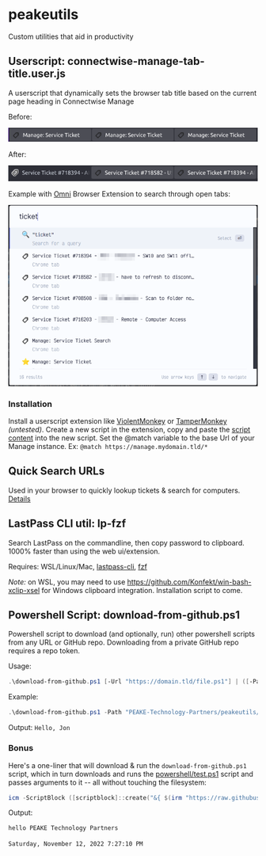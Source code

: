 # peakeutils
Custom utilities that aid in productivity

## Userscript: connectwise-manage-tab-title.user.js
A userscript that dynamically sets the browser tab title based on the current page heading in Connectwise Manage

Before:

![tabs-before](images/tabs-before.png)

After:

![tabs-after](images/tabs-after.png)

Example with [Omni](https://github.com/alyssaxuu/omni) Browser Extension to search through open tabs:

![tabs-omni](images/tabs-omni.png)

### Installation
Install a userscript extension like [ViolentMonkey](https://violentmonkey.github.io) or [TamperMonkey](https://www.tampermonkey.net) *(untested)*.
Create a new script in the extension, copy and paste the [script content](connectwise-manage-tab-title.user.js) into the new script.
Set the @match variable to the base Url of your Manage instance. Ex: `@match https://manage.mydomain.tld/*`

## Quick Search URLs
Used in your browser to quickly lookup tickets & search for computers. [Details](quicksearch-urls.md)

## LastPass CLI util: lp-fzf
Search LastPass on the commandline, then copy password to clipboard. 1000% faster than using the web ui/extension.

Requires: WSL/Linux/Mac, [lastpass-cli](https://github.com/lastpass/lastpass-cli), [fzf](https://github.com/junegunn/fzf)

*Note:* on WSL, you may need to use https://github.com/Konfekt/win-bash-xclip-xsel for Windows clipboard integration. Installation script to come.

## Powershell Script: download-from-github.ps1
Powershell script to download (and optionally, run) other powershell scripts from any URL or GitHub repo. Downloading from a private GitHub repo requires a repo token.

Usage:
```powershell
.\download-from-github.ps1 [-Url "https://domain.tld/file.ps1"] | ([-Path "user/repo/branch/file.ps1"] [-Token "github_token"]) [-Run] [-Params "-Arguments 'to pass to' -Downloaded 'script'"]
```
Example:

```powershell
.\download-from-github.ps1 -Path "PEAKE-Technology-Partners/peakeutils/powershell/test.ps1" -Token "ghp_xxxxxxxxxxxxxxxxxx" -Run -Params "-Name Jon"
```

Output:
`Hello, Jon`

### Bonus
Here's a one-liner that will download & run the `download-from-github.ps1` script, which in turn downloads and runs the [powershell/test.ps1](powershell/test.ps1) script and passes arguments to it -- all without touching the filesystem:
```powershell
icm -ScriptBlock ([scriptblock]::create("&{ $(irm "https://raw.githubusercontent.com/PEAKE-Technology-Partners/peakeutils/main/download-from-github.ps1") } -Url 'https://raw.githubusercontent.com/PEAKE-Technology-Partners/peakeutils/main/powershell/test.ps1' -Run -Params '-Name `"PEAKE Technology Partners`" -GetDate'"))
```

Output:
```
hello PEAKE Technology Partners

Saturday, November 12, 2022 7:27:10 PM
```
